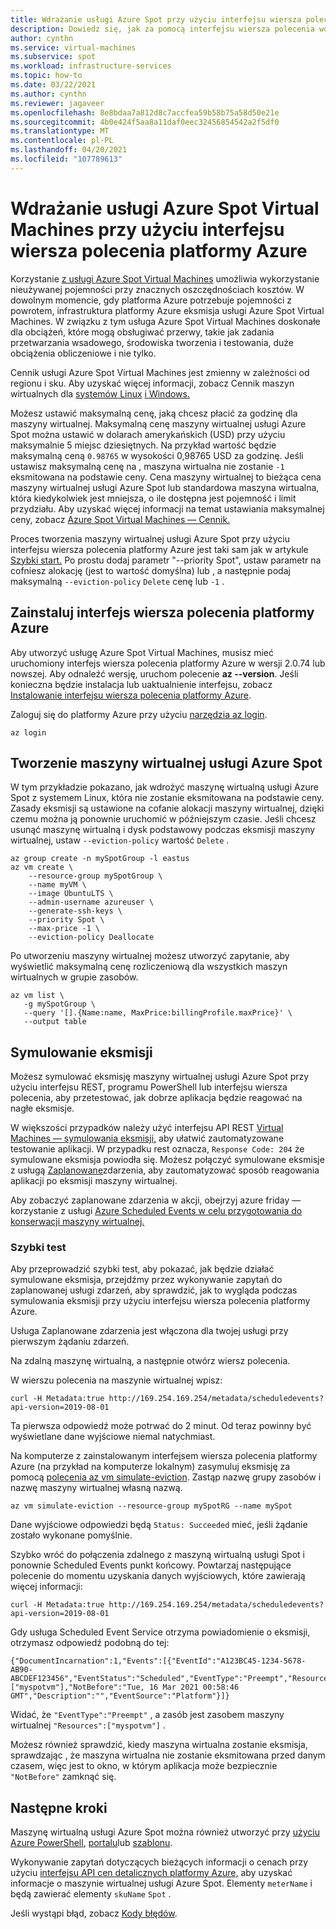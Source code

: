 ```yaml
---
title: Wdrażanie usługi Azure Spot przy użyciu interfejsu wiersza polecenia Virtual Machines
description: Dowiedz się, jak za pomocą interfejsu wiersza polecenia wdrożyć usługę Azure Spot Virtual Machines, aby zaoszczędzić koszty.
author: cynthn
ms.service: virtual-machines
ms.subservice: spot
ms.workload: infrastructure-services
ms.topic: how-to
ms.date: 03/22/2021
ms.author: cynthn
ms.reviewer: jagaveer
ms.openlocfilehash: 8e8bdaa7a812d8c7accfea59b58b75a58d50e21e
ms.sourcegitcommit: 4b0e424f5aa8a11daf0eec32456854542a2f5df0
ms.translationtype: MT
ms.contentlocale: pl-PL
ms.lasthandoff: 04/20/2021
ms.locfileid: "107789613"
---
```

# <a name="deploy-azure-spot-virtual-machines-using-the-azure-cli"></a>Wdrażanie usługi Azure Spot Virtual Machines przy użyciu interfejsu wiersza polecenia platformy Azure

Korzystanie [z usługi Azure Spot Virtual Machines](../spot-vms.md) umożliwia wykorzystanie nieużywanej pojemności przy znacznych oszczędnościach kosztów. W dowolnym momencie, gdy platforma Azure potrzebuje pojemności z powrotem, infrastruktura platformy Azure eksmisja usługi Azure Spot Virtual Machines. W związku z tym usługa Azure Spot Virtual Machines doskonałe dla obciążeń, które mogą obsługiwać przerwy, takie jak zadania przetwarzania wsadowego, środowiska tworzenia i testowania, duże obciążenia obliczeniowe i nie tylko.

Cennik usługi Azure Spot Virtual Machines jest zmienny w zależności od regionu i sku. Aby uzyskać więcej informacji, zobacz Cennik maszyn wirtualnych dla [systemów Linux](https://azure.microsoft.com/pricing/details/virtual-machines/linux/) [i Windows.](https://azure.microsoft.com/pricing/details/virtual-machines/windows/) 

Możesz ustawić maksymalną cenę, jaką chcesz płacić za godzinę dla maszyny wirtualnej. Maksymalną cenę maszyny wirtualnej usługi Azure Spot można ustawić w dolarach amerykańskich (USD) przy użyciu maksymalnie 5 miejsc dziesiętnych. Na przykład wartość będzie maksymalną ceną `0.98765` w wysokości 0,98765 USD za godzinę. Jeśli ustawisz maksymalną cenę na , maszyna wirtualna nie zostanie `-1` eksmitowana na podstawie ceny. Cena maszyny wirtualnej to bieżąca cena maszyny wirtualnej usługi Azure Spot lub standardowa maszyna wirtualna, która kiedykolwiek jest mniejsza, o ile dostępna jest pojemność i limit przydziału. Aby uzyskać więcej informacji na temat ustawiania maksymalnej ceny, zobacz [Azure Spot Virtual Machines — Cennik.](../spot-vms.md#pricing)

Proces tworzenia maszyny wirtualnej usługi Azure Spot przy użyciu interfejsu wiersza polecenia platformy Azure jest taki sam jak w artykule [Szybki start.](./quick-create-cli.md) Po prostu dodaj parametr "--priority Spot", ustaw parametr na cofniesz alokację (jest to wartość domyślna) lub , a następnie podaj maksymalną `--eviction-policy` `Delete` cenę lub `-1` . 


## <a name="install-azure-cli"></a>Zainstaluj interfejs wiersza polecenia platformy Azure

Aby utworzyć usługę Azure Spot Virtual Machines, musisz mieć uruchomiony interfejs wiersza polecenia platformy Azure w wersji 2.0.74 lub nowszej. Aby odnaleźć wersję, uruchom polecenie **az --version**. Jeśli konieczna będzie instalacja lub uaktualnienie interfejsu, zobacz [Instalowanie interfejsu wiersza polecenia platformy Azure](/cli/azure/install-azure-cli). 

Zaloguj się do platformy Azure przy użyciu [narzędzia az login](/cli/azure/reference-index#az_login).

```azurecli-interactive
az login
```

## <a name="create-an-azure-spot-virtual-machine"></a>Tworzenie maszyny wirtualnej usługi Azure Spot

W tym przykładzie pokazano, jak wdrożyć maszynę wirtualną usługi Azure Spot z systemem Linux, która nie zostanie eksmitowana na podstawie ceny. Zasady eksmisji są ustawione na cofanie alokacji maszyny wirtualnej, dzięki czemu można ją ponownie uruchomić w późniejszym czasie. Jeśli chcesz usunąć maszynę wirtualną i dysk podstawowy podczas eksmisji maszyny wirtualnej, ustaw `--eviction-policy` wartość `Delete` .

```azurecli-interactive
az group create -n mySpotGroup -l eastus
az vm create \
    --resource-group mySpotGroup \
    --name myVM \
    --image UbuntuLTS \
    --admin-username azureuser \
    --generate-ssh-keys \
    --priority Spot \
    --max-price -1 \
    --eviction-policy Deallocate
```



Po utworzeniu maszyny wirtualnej możesz utworzyć zapytanie, aby wyświetlić maksymalną cenę rozliczeniową dla wszystkich maszyn wirtualnych w grupie zasobów.

```azurecli-interactive
az vm list \
   -g mySpotGroup \
   --query '[].{Name:name, MaxPrice:billingProfile.maxPrice}' \
   --output table
```

## <a name="simulate-an-eviction"></a>Symulowanie eksmisji

Możesz symulować eksmisję maszyny wirtualnej usługi Azure Spot przy użyciu interfejsu REST, programu PowerShell lub interfejsu wiersza polecenia, aby przetestować, jak dobrze aplikacja będzie reagować na nagłe eksmisje.

W większości przypadków należy użyć interfejsu API REST [Virtual Machines — symulowania eksmisji,](/rest/api/compute/virtualmachines/simulateeviction) aby ułatwić zautomatyzowane testowanie aplikacji. W przypadku rest oznacza, `Response Code: 204` że symulowane eksmisja powiodła się. Możesz połączyć symulowane eksmisje z usługą [Zaplanowane](scheduled-events.md)zdarzenia, aby zautomatyzować sposób reagowania aplikacji po eksmisji maszyny wirtualnej.

Aby zobaczyć zaplanowane zdarzenia w akcji, obejrzyj azure friday — korzystanie z usługi [Azure Scheduled Events w celu przygotowania do konserwacji maszyny wirtualnej.](https://channel9.msdn.com/Shows/Azure-Friday/Using-Azure-Scheduled-Events-to-Prepare-for-VM-Maintenance)


### <a name="quick-test"></a>Szybki test

Aby przeprowadzić szybki test, aby pokazać, jak będzie działać symulowane eksmisja, przejdźmy przez wykonywanie zapytań do zaplanowanej usługi zdarzeń, aby sprawdzić, jak to wygląda podczas symulowania eksmisji przy użyciu interfejsu wiersza polecenia platformy Azure.

Usługa Zaplanowane zdarzenia jest włączona dla twojej usługi przy pierwszym żądaniu zdarzeń. 

Na zdalną maszynę wirtualną, a następnie otwórz wiersz polecenia. 

W wierszu polecenia na maszynie wirtualnej wpisz:

```
curl -H Metadata:true http://169.254.169.254/metadata/scheduledevents?api-version=2019-08-01
```

Ta pierwsza odpowiedź może potrwać do 2 minut. Od teraz powinny być wyświetlane dane wyjściowe niemal natychmiast.

Na komputerze z zainstalowanym interfejsem wiersza polecenia platformy Azure (na przykład na komputerze lokalnym) zasymuluj eksmisję za pomocą [polecenia az vm simulate-eviction](https://docs.microsoft.com/cli/azure/vm#az_vm_simulate_eviction). Zastąp nazwę grupy zasobów i nazwę maszyny wirtualnej własną nazwą. 

```azurecli-interactive
az vm simulate-eviction --resource-group mySpotRG --name mySpot
```

Dane wyjściowe odpowiedzi będą `Status: Succeeded` mieć, jeśli żądanie zostało wykonane pomyślnie.

Szybko wróć do połączenia zdalnego z maszyną wirtualną usługi Spot i ponownie Scheduled Events punkt końcowy. Powtarzaj następujące polecenie do momentu uzyskania danych wyjściowych, które zawierają więcej informacji:

```
curl -H Metadata:true http://169.254.169.254/metadata/scheduledevents?api-version=2019-08-01
```

Gdy usługa Scheduled Event Service otrzyma powiadomienie o eksmisji, otrzymasz odpowiedź podobną do tej:

```output
{"DocumentIncarnation":1,"Events":[{"EventId":"A123BC45-1234-5678-AB90-ABCDEF123456","EventStatus":"Scheduled","EventType":"Preempt","ResourceType":"VirtualMachine","Resources":["myspotvm"],"NotBefore":"Tue, 16 Mar 2021 00:58:46 GMT","Description":"","EventSource":"Platform"}]}
```

Widać, że `"EventType":"Preempt"` , a zasób jest zasobem maszyny wirtualnej `"Resources":["myspotvm"]` . 

Możesz również sprawdzić, kiedy maszyna wirtualna zostanie eksmisja, sprawdzając , że maszyna wirtualna nie zostanie eksmitowana przed danym czasem, więc jest to okno, w którym aplikacja może bezpiecznie `"NotBefore"` zamknąć się.


## <a name="next-steps"></a>Następne kroki

Maszynę wirtualną usługi Azure Spot można również utworzyć przy [użyciu Azure PowerShell](../windows/spot-powershell.md), [portalu](../spot-portal.md)lub [szablonu](spot-template.md).

Wykonywanie zapytań dotyczących bieżących informacji o cenach przy użyciu [interfejsu API cen detalicznych platformy Azure,](/rest/api/cost-management/retail-prices/azure-retail-prices) aby uzyskać informacje o maszynie wirtualnej usługi Azure Spot. Elementy `meterName` i będą zawierać elementy `skuName` `Spot` .

Jeśli wystąpi błąd, zobacz [Kody błędów](../error-codes-spot.md).
